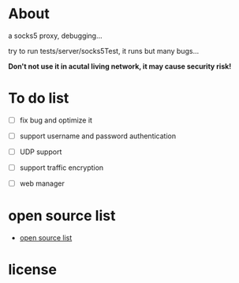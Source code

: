 
# About

a socks5 proxy, debugging...

try to run tests/server/socks5Test, it runs but many bugs...

**Don't not use it in acutal living network, it may cause security risk!**


# To do list

- [ ] fix bug and optimize it
- [ ] support username and password authentication
- [ ] UDP support
- [ ] support traffic encryption
- [ ] web manager


# open source list

- [open source list](./third-pard/opensource.list)

# license
